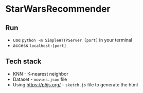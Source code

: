 # StarWarsRecommender

## Run
- use `python -m SimpleHTTPServer [port]` in your terminal
- access `localhost:[port]`

## Tech stack
- KNN - K-nearest neighbor
- Dataset - `movies.json` file
- Using https://p5js.org/ - `sketch.js` file to generate the html
